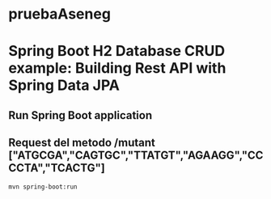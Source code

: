 # pruebaAseneg

# Spring Boot H2 Database CRUD example: Building Rest API with Spring Data JPA
## Run Spring Boot application
## Request del metodo /mutant ["ATGCGA","CAGTGC","TTATGT","AGAAGG","CCCCTA","TCACTG"]
```
mvn spring-boot:run
```
